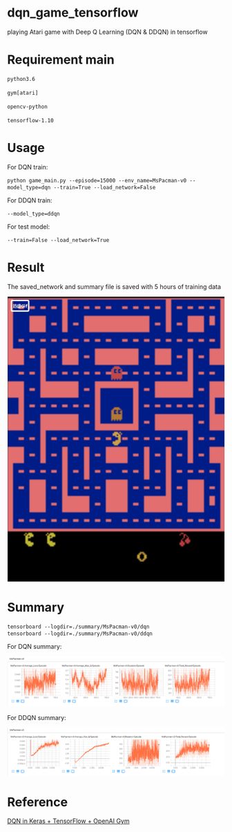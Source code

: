 # dqn_game_tensorflow
playing Atari game with Deep Q Learning (DQN &amp; DDQN) in tensorflow
# Requirement main
	python3.6

	gym[atari]

	opencv-python

	tensorflow-1.10
# Usage
For DQN train:

	python game_main.py --episode=15000 --env_name=MsPacman-v0 --model_type=dqn --train=True --load_network=False

For DDQN train:

	--model_type=ddqn
	
For test model:
	
	--train=False --load_network=True
# Result
The saved_network and summary file is saved with 5 hours of training data

![game_test](https://github.com/demomagic/dqn_game_tensorflow/blob/master/img/img.gif)
# Summary
	tensorboard --logdir=./summary/MsPacman-v0/dqn
	tensorboard --logdir=./summary/MsPacman-v0/ddqn

For DQN summary:

![dqn_summary](https://github.com/demomagic/dqn_game_tensorflow/blob/master/img/dqn_summary.png)

For DDQN summary:

![ddqn_summary](https://github.com/demomagic/dqn_game_tensorflow/blob/master/img/ddqn_summary.png)
# Reference
[DQN in Keras + TensorFlow + OpenAI Gym](https://github.com/tokb23/dqn)
